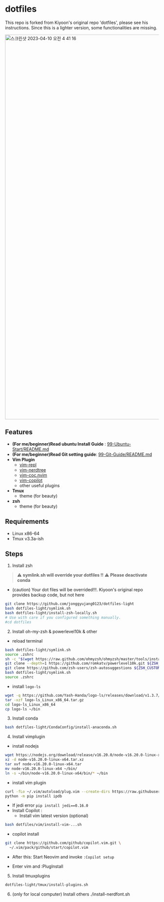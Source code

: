 # dotfiles

This repo is forked from Kiyoon's original repo 'dotfiles', please see his instructions.
Since this is a lighter version, some functionalities are missing. 



<img width="1260" alt="스크린샷 2023-04-10 오전 4 41 16" src="https://user-images.githubusercontent.com/88477912/230793228-586417bb-959e-4fe4-8f92-621394bca44b.png">


## Features 

- **(For me/beginner)Read ubuntu Install Guide** : [99-Ubuntu-Start/README.md](https://github.com/jonggyujang0123/dotfiles-light/tree/master/99-Ubuntu-Start)
- **(For me/beginner)Read Git setting guide**: [99-Git-Guide/README.md](https://github.com/jonggyujang0123/dotfiles-light/blob/master/99-Git-Guide/README.md)
- **Vim Plugin**
  - [vim-repl](https://github.com/sillybun/vim-repl)
  - [vim-nerdtree](https://github.com/preservim/nerdtree)
  - [vim-coc.nvim](https://github.com/neoclide/coc.nvim)
  - [vim-copilot](https://github.com/github/copilot.vim)
  - other useful plugins
- **Tmux**
  - theme (for beauty)
- **zsh**
  - theme (for beauty)

## Requirements

- Linux x86-64
- Tmux v3.3a-ish

## Steps

1. Install zsh 

> :warning: **symlink.sh will override your dotfiles !!**
> :warning: **Please deactivate conda**

- (caution) Your dot files will be overrided!!!. Kiyoon's original repo provides backup code, but not here

```bash
git clone https://github.com/jonggyujang0123/dotfiles-light
bash dotfiles-light/symlink.sh
bash dotfiles-light/install-zsh-locally.sh
# Use with care if you configured something manually.
#cd dotfiles
```

2. Install oh-my-zsh & powerlevel10k & other 
- reload terminal
```bash
bash dotfiles-light/symlink.sh
source .zshrc
sh -c "$(wget https://raw.github.com/ohmyzsh/ohmyzsh/master/tools/install.sh -O -)"
git clone --depth=1 https://github.com/romkatv/powerlevel10k.git ${ZSH_CUSTOM:-$HOME/.oh-my-zsh/custom}/themes/powerlevel10k
git clone https://github.com/zsh-users/zsh-autosuggestions ${ZSH_CUSTOM:-~/.oh-my-zsh/custom}/plugins/zsh-autosuggestions
bash dotfiles-light/symlink.sh
source .zshrc
```

- install `logo-ls`

```bash
wget -q https://github.com/Yash-Handa/logo-ls/releases/download/v1.3.7/logo-ls_Linux_x86_64.tar.gz
tar -xzf logo-ls_Linux_x86_64.tar.gz
cd logo-ls_Linux_x86_64 
cp logo-ls ~/bin
```

3. Install conda
```bash
bash dotfiles-light/CondaConfig/install-anaconda.sh
```

4. Install vimplugin

- install nodejs 

```bash
wget https://nodejs.org/download/release/v16.20.0/node-v16.20.0-linux-x64.tar.xz
xz -d node-v16.20.0-linux-x64.tar.xz
tar xvf node-v16.20.0-linux-x64.tar
mv node-v16.20.0-linux-x64 ~/bin/
ln -s ~/bin/node-v16.20.0-linux-x64/bin/* ~/bin
```

- install vim plugin

```bash
curl -fLo ~/.vim/autoload/plug.vim --create-dirs https://raw.githubusercontent.com/junegunn/vim-plug/master/plug.vim
python -m pip install ipdb
```
- If jedi error `pip install jedi==0.16.0`
- Install Copilot :
  - Install vim latest version (optional)
```bash
bash dotfiles/vim/install-vim-...sh
```
  - copilot install
```bash
git clone https://github.com/github/copilot.vim.git \
  ~/.vim/pack/github/start/copilot.vim
```
  - After this: Start Neovim and invoke `:Copilot setup`

- Enter vim and :PlugInstall

5. Install tmuxplugins

```bash
dotfiles-light/tmux/install-plugins.sh
```
6. (only for local computer)
Install others
./install-nerdfont.sh

